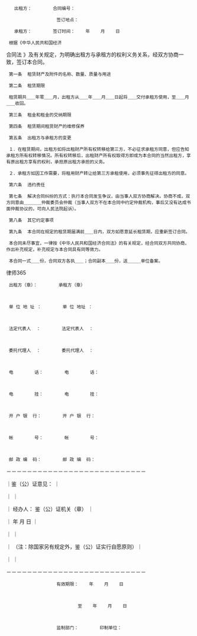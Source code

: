 
       出租方：        合同编号：
 
                       签订地点：
 
       承租方：        签订时间：    年    月    日
 
     根据《中华人民共和国经济
合同法
》及有关规定，为明确出租方与承租方的权利义务关系，经双方协商一致，签订本合同。
 
     第一条  租赁财产及附件的名称、数量、质量与用途
 
     第二条  租赁期限
 
     租赁期共＿＿年零＿＿月，出租方从＿＿年＿＿月＿＿日起将＿＿交付承租方使用，至＿＿月＿＿收回。
 
     第三条  租金和租金的交纳期限
 
     第四条  租赁期间租赁财产的维修保养
 
     第五条  出租方与承租方的变更
 
     １．在租赁期间，出租方如将出租财产所有权转移给第三方，不必征求承租方同意，但应告知承租方所有权转移情况。所有权转移后，出租财产所有权取得方即成为本合同的当然出租方，享有原出租方享有的权利，承担原出租方承担的义务。
 
     ２．承租方如因工作需要，将租用财产转让给第三方承租使用，必须事先征得出租方的同意。
 
     第六条  违约责任
 
     第七条  解决合同纠纷的方式：执行本合同发生争议，由当事人双方协商解决。协商不成，双方同意由＿＿＿＿仲裁委员会仲裁（当事人双方不在本合同中约定仲裁机构，事后又没有达成书面仲裁协议的，可向人民法院起诉）。
 
     第八条  其它约定事项
 
     第九条  本合同在规定的租赁期届满前＿＿日内，双方如愿意延长租赁期，应重新签订合同。
 
     本合同未尽事宜，一律按《中华人民共和国经济合同法》的有关规定，经合同双方共同协商，作出补充规定，补充规定与本合同具有同等效力。
 
     本合同一式＿＿份，合同双方各执＿＿；合同副本＿＿份，送＿＿＿单位备案。
 




 
律师365






     出租方（章）：        承租方（章）

 

     单 位 地 址 ：        单 位 地址 ：

 

     法定代表人  ：        法定代表人  ：

 

     委托代理人  ：        委托代理人  ：

 

     电        话：        电        话：

 

     电        挂：        电        挂：

 

     开 户 银  行：        开 户 银  行：

 

     帐        号：        帐        号：

 

     邮 政 编  码：        邮 政 编  码：

 

 －－－－－－－－－－－－－－－－－－－－－－－－－－－

 

 ｜鉴（公）证意见：                                  ｜

 

 ｜                                                  ｜

 

 ｜    经办人：        鉴（公）证机关（章）          ｜

 

 ｜                            年    月    日        ｜

 

 ｜                                                  ｜

 

 ｜  （注：除国家另有规定外，鉴（公）证实行自愿原则）｜

 

 ｜                                                  ｜

 

 －－－－－－－－－－－－－－－－－－－－－－－－－－－

 

                       有效期限：    年    月    日

 

                               至    年    月    日

 

                       监制部门：        印制单位：

 


 

 
 
 
 
 
  


  
 

  


  


  
 
 
 
 


